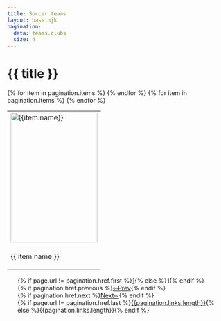 ```yaml
---
title: Soccer teams
layout: base.njk
pagination:
  data: teams.clubs
  size: 4
---
```


# {{ title }}  

<table class="table table-bordered table-striped" style="margin-left:auto;margin-right:auto;">
<tbody>
<tr>
{% for item in pagination.items %}
  <td>
  <img src="{{item.img}}" alt="{{item.name}}" width="200" height = "300"/>
  </td>
    {% endfor %}
  </tr>
  <tr>
  {% for item in pagination.items %}
  <td>
  
  {{ item.name }}

  </td>
  {% endfor %}
  </tr>

  

  
  
  
  


</tbody>
</table>

<!-- {% if pagination.href.previous %}<a href= "{{pagination.href.previous}}">Previous Page </a>{% endif %} {% if pagination.href.next %}<a href= "{{pagination.href.next}}">Next Page</a>{% endif %} -->

<nav class="paging">
  <ul style="list-style: none;">
  <li>{% if page.url != pagination.href.first %}<a href="{{ pagination.href.first }}">1</a>{% else %}1{% endif %}</li>
    <li>{% if pagination.href.previous %}<a href="{{ pagination.href.previous }}"class="left arrow">&#8678;Prev</a>{% endif %}</li>
<!-- {%- for pageEntry in pagination.pages %}
    <li><a href="{{ pagination.hrefs[ loop.index0 ] }}"{% if page.url == pagination.hrefs[ loop.index0 ] %} aria-current="page"{% endif %}>Page {{ loop.index }}</a></li>
{%- endfor %} -->
    <li>{% if pagination.href.next %}<a href="{{ pagination.href.next }}"class="right arrow">Next&#8680;</a>{% endif %}</li>
    <li>{% if page.url != pagination.href.last %}<a href="{{ pagination.href.last }}">{{pagination.links.length}}</a>{% else %}{{pagination.links.length}}{% endif %}</li>
  </ul>
</nav>
